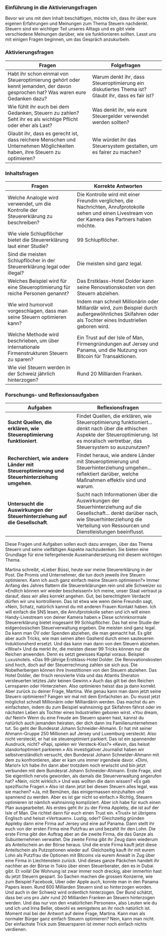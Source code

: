 ### Einführung in die Aktivierungsfragen

Bevor wir uns mit dem Inhalt beschäftigen, möchte ich, dass ihr über eure eigenen Erfahrungen und Meinungen zum Thema Steuern nachdenkt. Steuern sind ein wichtiger Teil unseres Alltags und es gibt viele verschiedene Meinungen darüber, wie sie funktionieren sollten. Lasst uns mit einigen Fragen beginnen, um das Gespräch anzukurbeln.

### Aktivierungsfragen

| Fragen | Folgefragen |
|--------|-------------|
| Habt ihr schon einmal von Steueroptimierung gehört oder kennt jemanden, der davon gesprochen hat? Was waren eure Gedanken dazu? | Warum denkt ihr, dass Steueroptimierung ein diskutiertes Thema ist? Glaubt ihr, dass es fair ist? |
| Wie fühlt ihr euch bei dem Gedanken, Steuern zu zahlen? Seht ihr es als wichtige Pflicht oder eher als Last? | Was denkt ihr, wie eure Steuergelder verwendet werden sollten? |
| Glaubt ihr, dass es gerecht ist, dass reichere Menschen und Unternehmen Möglichkeiten haben, ihre Steuern zu optimieren? | Wie würdet ihr das Steuersystem gestalten, um es fairer zu machen? |

### Inhaltsfragen

| Fragen | Korrekte Antworten |
|--------|--------------------|
| Welche Analogie wird verwendet, um die Kontrolle der Steuererklärung zu beschreiben? | Die Kontrolle wird mit einer Freundin verglichen, die Nachrichten, Anrufprotokolle sehen und einen Livestream von der Kamera des Partners haben möchte. |
| Wie viele Schlupflöcher bietet die Steuererklärung laut einer Studie? | 99 Schlupflöcher. |
| Sind die meisten Schlupflöcher in der Steuererklärung legal oder illegal? | Die meisten sind ganz legal. |
| Welches Beispiel wird für eine Steueroptimierung für reiche Personen genannt? | Das Erstklass-Hotel Dolder kann seine Renovationskosten von den Steuern abziehen. |
| Wie wird humorvoll vorgeschlagen, dass man seine Steuern optimieren kann? | Indem man schnell Millionärin oder Milliardär wird, zum Beispiel durch außergewöhnliches Skifahren oder als Tochter eines Industriellen geboren wird. |
| Welche Methode wird beschrieben, um über internationale Firmenstrukturen Steuern zu sparen? | Ein Trust auf der Isle of Man, Firmengründungen auf Jersey und Panama, und die Nutzung von Bitcoin für Transaktionen. |
| Wie viel Steuern werden in der Schweiz jährlich hinterzogen? | Rund 20 Milliarden Franken. |

### Forschungs- und Reflexionsaufgaben

| Aufgaben | Reflexionsfragen |
|----------|------------------|
| **Sucht Quellen, die erklären, wie Steueroptimierung funktioniert**. | Findet Quellen, die erklären, wie Steueroptimierung funktioniert... denkt nach über die ethischen Aspekte der Steueroptimierung. Ist es moralisch vertretbar, das Steuersystem so auszunutzen? |
| **Recherchiert, wie andere Länder mit Steueroptimierung und Steuerhinterziehung umgehen**. | Findet heraus, wie andere Länder mit Steueroptimierung und Steuerhinterziehung umgehen... reflektiert darüber, welche Maßnahmen effektiv sind und warum. |
| **Untersucht die Auswirkungen der Steuerhinterziehung auf die Gesellschaft**. | Sucht nach Informationen über die Auswirkungen der Steuerhinterziehung auf die Gesellschaft... denkt darüber nach, wie Steuerhinterziehung die Verteilung von Ressourcen und Dienstleistungen beeinflusst. |

Diese Fragen und Aufgaben sollen euch dazu anregen, über das Thema Steuern und seine vielfältigen Aspekte nachzudenken. Sie bieten eine Grundlage für eine tiefergehende Auseinandersetzung mit diesem wichtigen Thema.

Martina schreibt, «Lieber Büssi, heute war meine Steuererklärung in der Post. Die Promis und Unternehmer, die tun doch jeweils ihre Steuern optimieren. Kann ich auch ganz einfach meine Steuern optimieren?» Immer Anfang des Jahres flattern die Steuererklärungen rein und alle Schweizer so «Endlich können wir wieder bescheissen!» Ich meine, unser Staat vertraut ja darauf, dass wir alles korrekt angehen. Gut, bei berechtigtem Verdacht dürfen wir uns kontrollieren. Das ist etwa wie wenn deine Freundin sagt, «Nein, Schatz, natürlich kannst du mit anderen Frauen Kontakt haben. Ich will einfach die SNS lesen, die Anrufprotokolle sehen und ich will einen Handy-Livestream von deiner Kamera haben.» Diese schrinknormale Steuererklärung bietet insgesamt 99 Schlupflöcher. Das hat eine Studie der eidgenössischen Steuerverwaltung ergeben. Die meisten sind ganz legal. Da kann man ÖV oder Spenden abziehen, die man gemacht hat. Es gibt aber auch Tricks, wie man seinen alten Gasherd durch einen sauteueren Induktionsherd ersetzt. Und das kann man dann von den Steuern abziehen. «Wow!» Und da merkt ihr, die meisten dieser 99 Tricks können nur die Reichen anwenden. Denn es setzt gewisses Kapital voraus. Beispiel Luxushotels. «Das 99-jährige Erstklass-Hotel Dolder. Die Renovationskosten sind hoch, doch auf der Steuerrechnung zahlen sie sich aus. Die Nobelherbergen können ihre Investitionen von den Steuern abziehen. Das Hotel Dolder, der frisch renovierte Vida und das Atlantis Sheraton versteuerten letztes Jahr keinen Gewinn.» Auch das gilt bei den Reichen Lernsparen oder Hinterziehen. Also optimieren heisst das ja dann korrekt. Aber zurück zu deiner Frage, Martina. Wie genau kann man dann jetzt seine Steuern optimieren? Fangen wir mal mit dem Einfachsten an. Du musst jetzt möglichst schnell Millionärin oder Milliardärin werden. Das machst du am einfachsten, indem du zum Beispiel wahnsinnig gut Skifahren fährst oder im nächsten Leben als Tochter eines Industriellen geboren wirst. «You dream, du! Nein!» Wenn du eine Freude am Steuern sparen hast, kannst du natürlich auch jemanden heiraten, der dich dann ins Familienunternehmen tut. So geht der Bundesrat Johann Schneider-Ahmann. Er hat mit seiner Ahmann-Gruppe 250 Millionen auf Jersey und Luxemburg versteckt. Also nicht versteckt, er hat sie steueroptimiert parkiert. Das ist ein spannender Ausdruck, nicht? «Papi, spielen wir Versteck-Kiss?» «Kevin, das heisst standortoptimiert parkieren.» Als investigativer Journalist haben wir selbstverständlich versucht, den Bundesrat Johann Schneider-Ahmann mit dem zu konfrontieren, aber er kam uns immer irgendwie davor. «Dimi, Mario!» Ich habe ihn dann aber trotzdem noch erwischt und bin jetzt verbunden mit dem Bundesrat Johann Schneider-Ahmann. Erste Frage, sind Sie eigentlich nervös geworden, als damals die Steuerverwaltung angerufen hat? «Nein, nicht wirklich.» Und was wollten die dann wissen? «Es gab spezifische Fragen.» Also ist dann jetzt bei diesen Steuern alles legal, was sie machen? «Ja, mit Bemühen, das einigermassen einzuhalten und spannend zu werden. Aber es ist gar nicht so einfach.» Richtig, Steuern optimieren ist nämlich wahnsinnig kompliziert. Aber ich habe für euch einen Plan ausgearbeitet. Als erstes geht ihr zu der Firma Appleby, die ist auf der Isle of Man. Die richtet dann für euch einen Trust ein. «Trust» ist übrigens Englisch und heisst «Vertrauen». Lustig, oder? Gleichzeitig gründen Appleby dann eine Firma auf Jersey und eine auf Panama. Dann stellt ihr euch von der ersten Firma eine Putzfrau an und bezahlt ihr den Lohn. Die erste Firma gibt den Auftrag aber an die zweite Firma, die das Ganze als Subunternehmen verwaltet. Die zweite Firma gibt ihr Zeug dann wiederum als Anteilschein an der Börse heraus. Und die erste Firma kauft jetzt diese Anteilschein als Putzoptionen wieder auf. Gleichzeitig kauft ihr mit eurem Lohn als Putzfrau die Optionen mit Bitcoins via eurem Anwalt in Zug über eine Firma in Liechtenstein zurück. Und dieses ganze Päckchen handelt ihr nachher an der Börse in Tokio über einen Steuerberater, den es in Dubai gibt. Et voilà! Die Wohnung ist zwar immer noch dreckig, aber immerhin hast du jetzt Steuern gespart. So Sachen machen die grossen Konzerne, wie zum Beispiel Facebook, Uber oder Apple auch, konnte man in den Panama Papers lesen. Rund 600 Milliarden Steuern sind so hinterzogen worden. Und auch in der Schweiz wird ordentlich hinterzogen. Der Bund schätzt, dass bei uns pro Jahr rund 20 Milliarden Franken an Steuern hinterzogen werden. Und das nur von den «natürlichen Personen», also Leuten wie du und ich und Irina Beller, obwohl es wenigstens an ihr noch natürlich ist. Moment mal bei der Antwort auf deine Frage, Martina. Kann man als normaler Bürger ganz einfach Steuern optimieren? Nein, kann man nicht. Der einfachste Trick zum Steuersparen ist immer noch einfach nichts verdienen.